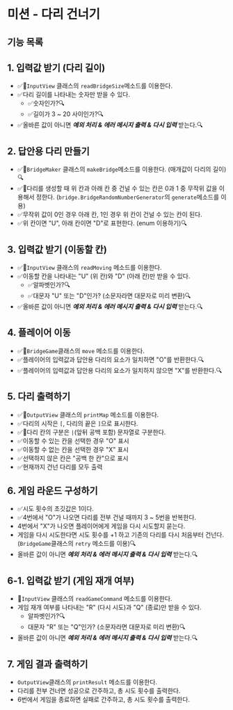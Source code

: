# 미션 - 다리 건너기

## 기능 목록

## 1. 입력값 받기 (다리 길이)
- ✅🚨`InputView` 클래스의 `readBridgeSize`메소드를 이용한다.
- ✅다리 길이를 나타내는 숫자만 받을 수 있다.
  - ✅숫자인가?🔍
  - ✅길이가 3 ~ 20 사이인가?🔍
- ✅올바른 값이 아니면 <i><b>예외 처리 & 에러 메시지 출력 & 다시 입력</b></i> 받는다.🔍

## 2. 답안용 다리 만들기
- ✅🚨`BridgeMaker` 클래스의 `makeBridge`메소드를 이용한다. (매개값이 다리의 길이)🔍
- ✅🚨다리를 생성할 때 위 칸과 아래 칸 중 건널 수 있는 칸은 0과 1 중 무작위 값을 이용해서 정한다. (`bridge.BridgeRandomNumberGenerator`의 `generate`메소드를 이용)
- ✅무작위 값이 0인 경우 아래 칸, 1인 경우 위 칸이 건널 수 있는 칸이 된다.
- ✅위 칸이면 "U", 아래 칸이면 "D"로 표현한다. (enum 이용하기)🔍

## 3. 입력값 받기 (이동할 칸)
- ✅🚨`InputView` 클래스의 `readMoving` 메소드를 이용한다.
- ✅이동할 칸을 나타내는 "U" (위 칸)와 "D" (아래 칸)만 받을 수 있다.
  - ✅알파벳인가?🔍
  - ✅대문자 "U" 또는 "D"인가? (소문자라면 대문자로 미리 변환)🔍
- ✅올바른 값이 아니면 <i><b>예외 처리 & 에러 메시지 출력 & 다시 입력</b></i> 받는다.🔍

## 4. 플레이어 이동
- ✅🚨`BridgeGame`클래스의 `move` 메소드를 이용한다.
- ✅플레이어의 입력값과 답안용 다리의 요소가 일치하면 "O"를 반환한다.🔍
- ✅플레이어의 입력값과 답안용 다리의 요소가 일치하지 않으면 "X"를 반환한다.🔍

## 5. 다리 출력하기
- ✅🚨`OutputView` 클래스의 `printMap` 메소드를 이용한다.
- ✅다리의 시작은 `[`, 다리의 끝은 `]`으로 표시한다.
- ✅🚨다리 칸의 구분은 `|`(앞뒤 공백 포함) 문자열로 구분한다.
- ✅이동할 수 있는 칸을 선택한 경우 "O" 표시
- ✅이동할 수 없는 칸을 선택한 경우 "X" 표시
- ✅선택하지 않은 칸은 "공백 한 칸"으로 표시
- ✅현재까지 건넌 다리를 모두 출력

## 6. 게임 라운드 구성하기
- ✅시도 횟수의 초깃값은 1이다.
- ✅4번에서 "O"가 나오면 다리를 전부 건널 때까지 3 ~ 5번을 반복한다.
- 4번에서 "X"가 나오면 플레이어에게 게임을 다시 시도할지 묻는다.
- 게임을 다시 시도한다면 시도 횟수를 +1 하고 기존의 다리를 다시 처음부터 건넌다. (`BridgeGame`클래스의 `retry` 메소드를 이용)🔍
- 올바른 값이 아니면 <i><b>예외 처리 & 에러 메시지 출력 & 다시 입력</b></i> 받는다.🔍

## 6-1. 입력값 받기 (게임 재개 여부)
- 🚨`InputView` 클래스의 `readGameCommand` 메소드를 이용한다.
- 게임 재개 여부를 나타내는 "R" (다시 시도)과 "Q" (종료)만 받을 수 있다.
  - 알파벳인가?🔍
  - 대문자 "R" 또는 "Q"인가? (소문자라면 대문자로 미리 변환)🔍
- 올바른 값이 아니면 <i><b>예외 처리 & 에러 메시지 출력 & 다시 입력</b></i> 받는다.🔍

## 7. 게임 결과 출력하기
- `OutputView`클래스의 `printResult` 메소드를 이용한다.
- 다리를 전부 건너면 성공으로 간주하고, 총 시도 횟수를 출력한다.
- 6번에서 게임을 종료하면 실패로 간주하고, 총 시도 횟수를 출력한다.